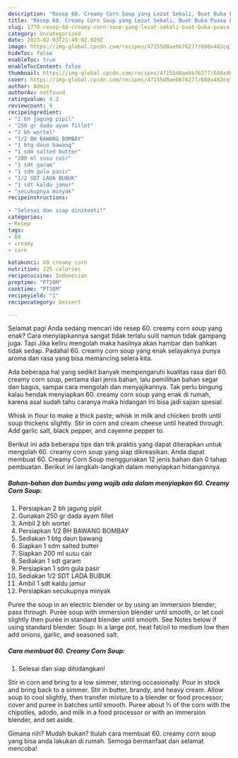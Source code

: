 ```yaml
---
description: "Resep 60. Creamy Corn Soup yang Lezat Sekali, Buat Buka Puasa Enak Banget"
title: "Resep 60. Creamy Corn Soup yang Lezat Sekali, Buat Buka Puasa Enak Banget"
slug: 1770-resep-60-creamy-corn-soup-yang-lezat-sekali-buat-buka-puasa-enak-banget
category: Uncategorized
date: 2023-02-03T21:49:02.029Z
image: https://img-global.cpcdn.com/recipes/47155d8aebb76277/680x482cq70/60-creamy-corn-soup-foto-resep-utama.jpg
hideToc: false
enableToc: true
enableTocContent: false
thumbnail: https://img-global.cpcdn.com/recipes/47155d8aebb76277/680x482cq70/60-creamy-corn-soup-foto-resep-utama.jpg
cover: https://img-global.cpcdn.com/recipes/47155d8aebb76277/680x482cq70/60-creamy-corn-soup-foto-resep-utama.jpg
author: Admin
authorAv: notfound
ratingvalue: 4.2
reviewcount: 9
recipeingredient:
- "2 bh jagung pipil"
- "250 gr dada ayam fillet"
- "2 bh wortel"
- "1/2 BH BAWANG BOMBAY"
- "1 btg daun bawang"
- "1 sdm salted butter"
- "200 ml susu cair"
- "1 sdt garam"
- "1 sdm gula pasir"
- "1/2 SDT LADA BUBUK"
- "1 sdt kaldu jamur"
- "secukupnya minyak"
recipeinstructions:

- "Selesai dan siap dinikmati!"
categories:
- Resep
tags:
- 60
- creamy
- corn

katakunci: 60 creamy corn 
nutrition: 225 calories
recipecuisine: Indonesian
preptime: "PT20M"
cooktime: "PT38M"
recipeyield: "1"
recipecategory: Dessert

---
```



Selamat pagi Anda sedang mencari ide resep 60. creamy corn soup yang enak? Cara menyiapkannya sangat tidak terlalu sulit namun tidak gampang juga. Tapi Jika keliru mengolah maka hasilnya akan hambar dan bahkan tidak sedap. Padahal 60. creamy corn soup yang enak selayaknya punya aroma dan rasa yang bisa memancing selera kita.


Ada beberapa hal yang sedikit banyak mempengaruhi kualitas rasa dari 60. creamy corn soup, pertama dari jenis bahan, lalu pemilihan bahan segar dan bagus, sampai cara mengolah dan menyajikannya. Tak perlu bingung kalau hendak menyiapkan 60. creamy corn soup yang enak di rumah, karena asal sudah tahu caranya maka hidangan ini bisa jadi sajian spesial.

Whisk in flour to make a thick paste; whisk in milk and chicken broth until soup thickens slightly. Stir in corn and cream cheese until heated through. Add garlic salt, black pepper, and cayenne pepper to.


Berikut ini ada beberapa tips dan trik praktis yang dapat diterapkan untuk mengolah 60. creamy corn soup yang siap dikreasikan. Anda dapat membuat 60. Creamy Corn Soup menggunakan 12 jenis bahan dan 0 tahap pembuatan. Berikut ini langkah-langkah dalam menyiapkan hidangannya.

<!--inarticleads1-->

##### Bahan-bahan dan bumbu yang wajib ada dalam menyiapkan 60. Creamy Corn Soup:

1. Persiapkan 2 bh jagung pipil
1. Gunakan 250 gr dada ayam fillet
1. Ambil 2 bh wortel
1. Persiapkan 1/2 BH BAWANG BOMBAY
1. Sediakan 1 btg daun bawang
1. Siapkan 1 sdm salted butter
1. Siapkan 200 ml susu cair
1. Sediakan 1 sdt garam
1. Persiapkan 1 sdm gula pasir
1. Sediakan 1/2 SDT LADA BUBUK
1. Ambil 1 sdt kaldu jamur
1. Persiapkan secukupnya minyak


Puree the soup in an electric blender or by using an immersion blender; pass through. Purée soup with immersion blender until smooth, or let cool slightly then purée in standard blender until smooth. See Notes below if using standard blender. Soup: In a large pot, heat fat/oil to medium low then add onions, garlic, and seasoned salt. 

<!--inarticleads2-->

##### Cara membuat 60. Creamy Corn Soup:


1. Selesai dan siap dihidangkan!

Stir in corn and bring to a low simmer, stirring occasionally. Pour in stock and bring back to a simmer. Stir in butter, brandy, and heavy cream. Allow soup to cool slightly, then transfer mixture to a blender or food processor; cover and puree in batches until smooth. Puree about ⅓ of the corn with the chipotles, adodo, and milk in a food processor or with an immersion blender, and set aside. 

Gimana nih? Mudah bukan? Itulah cara membuat 60. creamy corn soup yang bisa anda lakukan di rumah. Semoga bermanfaat dan selamat mencoba!
